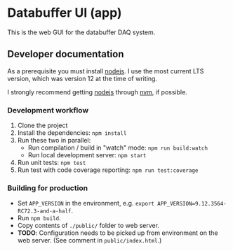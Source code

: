 # Databuffer UI (app)

This is the web GUI for the databuffer DAQ system.

## Developer documentation

As a prerequisite you must install [nodejs]. I use the most current LTS version, which was version 12 at the time of writing.

I strongly recommend getting [nodejs] through [nvm], if possible.

### Development workflow

1.  Clone the project
2.  Install the dependencies: `npm install`
3.  Run these two in parallel:
    - Run compilation / build in "watch" mode: `npm run build:watch`
    - Run local development server: `npm start`
4.  Run unit tests: `npm test`
5.  Run test with code coverage reporting: `npm run test:coverage`

### Building for production

- Set `APP_VERSION` in the environment, e.g. `export APP_VERSION=9.12.3564-RC72.3-and-a-half`.
- Run `npm build`.
- Copy contents of `./public/` folder to web server.
- **TODO**: Configuration needs to be picked up from environment on the web server. (See comment in `public/index.html`.)

[nodejs]: https://nodejs.org/en/
[nvm]: https://github.com/nvm-sh/nvm
